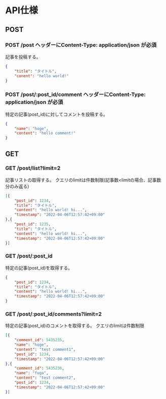 # API仕様

## POST

### POST /post **ヘッダーにContent-Type: application/json が必須**

記事を投稿する。

```json
{
    "title": "タイトル",
    "conent": "hello world!"
}
 ```

### POST /post/:post_id/comment **ヘッダーにContent-Type: application/json が必須**

特定の記事(post_id)に対してコメントを投稿する。

```json
{
    "name": "hoge",
    "content": "hello comment!"
}
```

## GET

### GET /post/list?limit=2

記事リストの取得する。
クエリのlimitは件数制限(記事数<limitの場合、記事数分のみ返る)

```json
[{
    "post_id": 1234,
    "title": "タイトル",
    "content": "hello world! hi...",
    "timestamp": "2022-04-06T12:57:42+09:00"
},{
    "post_id": 1235,
    "title": "タイトル",
    "content": "hello world! hi...",
    "timestamp": "2022-04-06T12:57:42+09:00"
}]
```

### GET /post/:post_id

特定の記事(post_id)を取得する。

```json
{
    "post_id": 1234,
    "title": "タイトル",
    "content": "hello world! hi...",
    "timestamp": "2022-04-06T12:57:42+09:00"
}
```

### GET /post/:post_id/comments?limit=2

特定の記事(post_id)のコメントを取得する。
クエリのlimitは件数制限

```json
[{
    "comment_id": 5435235,
    "name": "hoge",
    "content": "test comment1",
    "post_id": 1234,
    "timestamp": "2022-04-06T12:57:42+09:00"
},{
    "comment_id": 5435236,
    "name": "fuga",
    "content": "test comment2",
    "post_id": 1234,
    "timestamp": "2022-04-06T12:57:42+09:00"
}]
```
